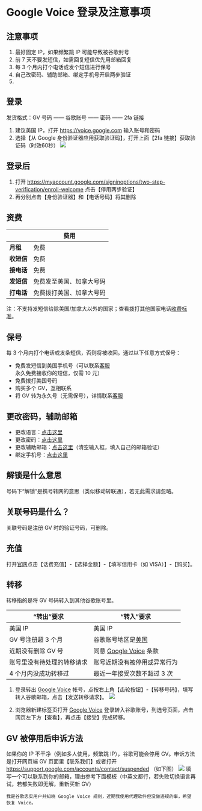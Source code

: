 # Google Voice 登录及注意事项

## 注意事项
1. 最好固定 IP，如果频繁跳 IP 可能导致被谷歌封号
2. 前 7 天不要发短信，如需回复短信优先用邮箱回复
3. 每 3 个月内打个电话或发个短信进行保号
4. 自己改密码、辅助邮箱、绑定手机号开启两步验证
5. 
## 登录
发货格式：GV 号码 —— 谷歌账号 —— 密码 —— 2fa 链接
1. 建议美国 IP，打开 https://voice.google.com 输入账号和密码
2. 选择【从 Google 身份验证器应用获取验证码】，打开上面【2fa 链接】获取验证码（时效60秒）
![](https://i.imgur.com/RC2Immo.png)

## 登录后
1. 打开 https://myaccount.google.com/signinoptions/two-step-verification/enroll-welcome 点击【停用两步验证】
2. 再分别点击【身份验证器】和【电话号码】将其删除

## 资费
|  | 费用 | 
|---|---|
| **月租** | 免费 | 
| **收短信** | 免费 |  
| **接电话** | 免费|   
| **发短信** | 免费发至美国、加拿大号码|  
| **打电话** | 免费拨打美国、加拿大号码|

注：不支持发短信给除美国/加拿大以外的国家；查看拨打其他国家电话[收费标准](https://voice.google.com/u/0/rates?pli=1)。
## 保号
每 3 个月内打个电话或发条短信，否则将被收回。通过以下任意方式保号：
 - 免费发短信到美国手机号（可以联系[客服](https://t.me/GVStore)永久免费接收你的短信，仅需 10 元）
 - 免费拨打美国号码
 - 购买多个 GV，互相联系
 - 将 GV 转为永久号（无需保号），详情联系[客服](https://t.me/GVStore)

## 更改密码，辅助邮箱
- 更改语言：[点击这里](https://myaccount.google.com/language?gar=1)
- 更改密码：[点击这里](https://myaccount.google.com/signinoptions/password)
- 更改辅助邮箱：[点击这里](https://myaccount.google.com/recovery/email)（清空输入框，填入自己的邮箱验证）
- 绑定手机号：[点击这里](https://myaccount.google.com/signinoptions/rescuephone)

## 解锁是什么意思
号码下“解锁”是携号转网的意思（类似移动转联通），若无此需求请忽略。

## 关联号码是什么？
关联号码是注册 GV 时的验证号码，可删除。

## 充值
打开[官网](https://voice.google.com/u/0/billing)点击【话费充值】-【选择金额】-【填写信用卡（如 VISA）】-【购买】。

## 转移
转移指的是将 GV 号码转入到其他谷歌账号里。

| “转出”要求 | “转入”要求 |  
|---|---|
|美国 IP|美国 IP|
| GV 号注册超 3 个月 | 谷歌账号地区是[美国](https://policies.google.com/terms) |  
| 近期没有删除 GV 号| 同意 [Google Voice](https://voice.google.com) 条款 | 
| 账号里没有待处理的转移请求| 账号近期没有被停用或异常行为 | 
| 4 个月内没成功转移过| 最近一年接受次数不超过 3 次| 

1. 登录转出 [Google Voice](https://voice.google.com) 帐号，点按右上角【齿轮按钮】-【转移号码】，填写转入谷歌邮箱，点击【发送转移请求】。
![](https://i.imgur.com/b4sTmtB.png)

2. 浏览器新建标签页打开 [Google Voice](https://voice.google.com) 登录转入谷歌账号，到选号页面，点击网页左下方【查看】，再点击【接受】完成转移。

## GV 被停用后申诉方法
如果你的 IP 不干净（例如多人使用，频繁跳 IP），谷歌可能会停用 GV。申诉方法是打开网页端 GV 页面里【联系我们】或者打开 https://support.google.com/accounts/contact/suspended （如下图）
![](https://i.imgur.com/d8vfmvd.png)
填写一个可以联系到你的邮箱，理由参考下面模板（中英文都行，若失败切换语言再试，若都失败即无解，重新买新 GV）
```
我是谷歌忠实用户并知晓 Google Voice 规则，近期我使用代理软件但没做违规的事，希望恢复 Voice。
```
